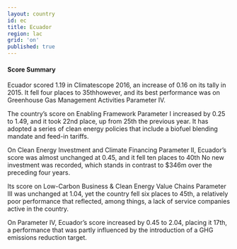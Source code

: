 ```yaml
---
layout: country
id: ec
title: Ecuador
region: lac
grid: 'on'
published: true
---
```




#### Score Summary

Ecuador scored 1.19 in Climatescope 2016, an increase of 0.16 on its tally in 2015. It fell four places to 35thhowever, and its best performance was on Greenhouse Gas Management Activities Parameter IV.

The country’s score on Enabling Framework Parameter I increased by 0.25 to 1.49, and it took 22nd place, up from 25th the previous year. It has adopted a series of clean energy policies that include a biofuel blending mandate and feed-in tariffs. 

On Clean Energy Investment and Climate Financing Parameter II, Ecuador’s score was almost unchanged at 0.45, and it fell ten  places to 40th  No new investment was recorded, which stands in contrast to $346m over the preceding four years.
 
Its score on Low-Carbon Business & Clean Energy Value Chains Parameter III was unchanged at 1.04, yet the country fell six places to 45th, a relatively poor performance that reflected, among things, a lack of service companies active in the country.
 
On Parameter IV, Ecuador’s score increased by 0.45 to 2.04, placing it 17th, a performance that was partly influenced by the introduction of a GHG emissions reduction target. 


